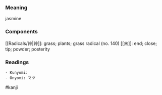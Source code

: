 ### Meaning

jasmine

### Components

[[Radicals/艸|艸]]: grass; plants; grass radical (no. 140) [[末]]: end; close; tip; powder; posterity

### Readings

```
- Kunyomi: 
- Onyomi: マツ
```

#kanji